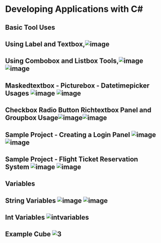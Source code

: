 # Developing Applications with C#
## Basic Tool Uses
## Using Label and Textbox,![image](https://github.com/omerfarukkpala/Developing-Applications-with-C-/assets/101570820/aa6a2b4d-8fc6-431d-9be9-85b4cb48cae7)
## Using Combobox and Listbox Tools,![image](https://github.com/omerfarukkpala/Developing-Applications-with-C-/assets/101570820/51c73ad9-919b-40dd-993b-d35e21e8d57c) ![image](https://github.com/omerfarukkpala/Developing-Applications-with-C-/assets/101570820/cc505b36-4ee5-44d5-9616-b3c077625bad)
## Maskedtextbox - Picturebox - Datetimepicker Usages ![image](https://github.com/omerfarukkpala/Developing-Applications-with-C-/assets/101570820/b7a94511-adcc-4443-82e4-6944c0ffa29d) ![image](https://github.com/omerfarukkpala/Developing-Applications-with-C-/assets/101570820/99397dd2-5bd4-4ef7-9ec1-e4a03812040d)
## Checkbox Radio Button Richtextbox Panel and Groupbox Usage![image](https://github.com/omerfarukkpala/Developing-Applications-with-C-/assets/101570820/0bac9321-e4e6-4ccc-8d68-7960eb8e998d)![image](https://github.com/omerfarukkpala/Developing-Applications-with-C-/assets/101570820/de370037-ab2b-4c21-bf00-5f122be92f29)
## Sample Project - Creating a Login Panel ![image](https://github.com/omerfarukkpala/Developing-Applications-with-C-/assets/101570820/ebd63f38-1e21-4fd4-a1aa-27c0abb32510) ![image](https://github.com/omerfarukkpala/Developing-Applications-with-C-/assets/101570820/5f90ce71-3157-4a1e-811d-b7d01a22d4a2)
## Sample Project - Flight Ticket Reservation System ![image](https://github.com/omerfarukkpala/Developing-Applications-with-C-/assets/101570820/8f69b69a-f292-4daf-8a48-60658666dd8a) ![image](https://github.com/omerfarukkpala/Developing-Applications-with-C-/assets/101570820/546925e7-9dfa-4b6a-9423-abc801f5a1fb)
## Variables
## String Variables ![image](https://github.com/omerfarukkpala/Developing-Applications-with-C-/assets/101570820/0b4e5b27-0a71-43d0-ab1b-524935a41fe6)  ![image](https://github.com/omerfarukkpala/Developing-Applications-with-C-/assets/101570820/852e2763-451b-44ec-bb42-e8beced220e5)
## Int Variables ![intvariables](https://github.com/omerfarukkpala/Developing-Applications-with-C-/assets/101570820/775c3838-2c6e-4ad2-8167-c59348486a5d)
## Example Cube ![3](https://github.com/omerfarukkpala/Developing-Applications-with-C-/assets/101570820/5ea24c5d-782a-485e-bc9d-b44125e9409e)

